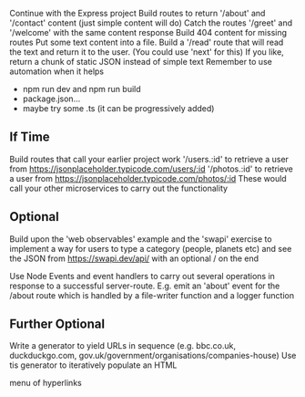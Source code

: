 Continue with the Express project
Build routes to return '/about' and '/contact' content (just simple content will do)
Catch the routes '/greet' and '/welcome' with the same content response
Build 404 content for missing routes
Put some text content into a file. Build a '/read' route that will read the text and return it to the user. (You could use 'next' for this)
If you like, return a chunk of static JSON instead of simple text
Remember to use automation when it helps
- npm run dev and npm run build
- package.json...
- maybe try some .ts (it can be progressively added)


If Time
-------
Build routes that call your earlier project work
'/users.:id' to retrieve a user from https://jsonplaceholder.typicode.com/users/:id
'/photos.:id' to retrieve a user from https://jsonplaceholder.typicode.com/photos/:id
These would call your other microservices to carry out the functionality

Optional
--------
Build upon the 'web observables' example and the 'swapi' exercise to implement 
a way for users to type a category (people, planets etc) and see the JSON from
https://swapi.dev/api/<category> with an optional /<id> on the end

Use Node Events and event handlers to carry out several operations in response to
a successful server-route. E.g. emit an 'about' event for the /about route
which is handled by a file-writer function and a logger function

Further Optional
----------------
Write a generator to yield URLs in sequence
(e.g. bbc.co.uk, duckduckgo.com, gov.uk/government/organisations/companies-house)
Use tis generator to iteratively populate an HTML <nav> menu of hyperlinks